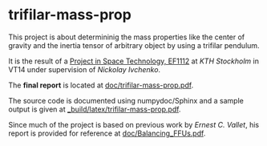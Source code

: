 trifilar-mass-prop
==================

This project is about determininig the mass properties like the center of gravity and the inertia tensor of arbitrary object by using a trifilar pendulum.

It is the result of a [Project in Space Technology, EF1112](https://www.kth.se/social/course/EF1112/) at *KTH Stockholm* in VT14 under supervision of *Nickolay Ivchenko*.

The **final report** is located at [doc/trifilar-mass-prop.pdf](doc/trifilar-mass-prop.pdf?raw=true).

The source code is documented using numpydoc/Sphinx and a sample output is given at [\_build/latex/trifilar-mass-prop.pdf](_build/latex/trifilar-mass-prop.pdf?raw=true).

Since much of the project is based on previous work by *Ernest C. Vallet*, his report is provided for reference at [doc/Balancing\_FFUs.pdf](doc/Balancing_FFUs.pdf?raw=true).
